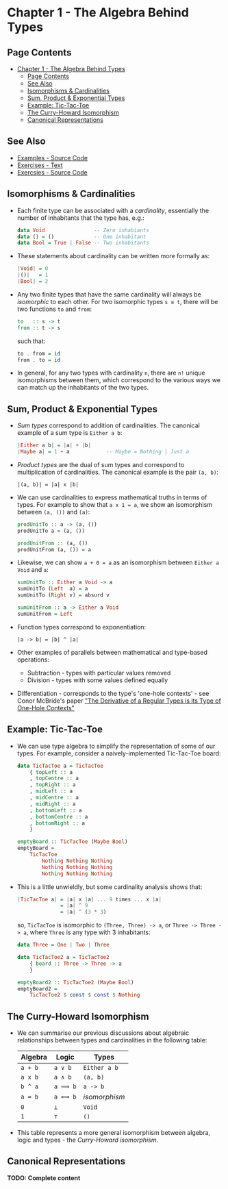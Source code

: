# Chapter 1 - The Algebra Behind Types

## Page Contents
- [Chapter 1 - The Algebra Behind Types](#chapter-1---the-algebra-behind-types)
  - [Page Contents](#page-contents)
  - [See Also](#see-also)
  - [Isomorphisms & Cardinalities](#isomorphisms--cardinalities)
  - [Sum, Product & Exponential Types](#sum-product--exponential-types)
  - [Example: Tic-Tac-Toe](#example-tic-tac-toe)
  - [The Curry-Howard Isomorphism](#the-curry-howard-isomorphism)
  - [Canonical Representations](#canonical-representations)


## See Also

- [Examples - Source Code](Examples.hs)
- [Exercises - Text](Exercises.md)
- [Exercsies - Source Code](Exercises.hs)


## Isomorphisms & Cardinalities

- Each finite type can be associated with a _cardinality_, essentially the
number of inhabitants that the type has, e.g.:

    ```haskell
    data Void                -- Zero inhabiants
    data () = ()             -- One inhabitant
    data Bool = True | False -- Two inhabitants
    ```

- These statements about cardinality can be written more formally as:

    ```haskell
    |Void| = 0
    |()|   = 1
    |Bool| = 2
    ```

- Any two finite types that have the same cardinality will always be
_isomorphic_ to each other.  For two isomorphic types `s ≅ t`, there will be
two functions `to` and `from`:

    ```haskell
    to   :: s -> t
    from :: t -> s
    ```

    such that:

    ```haskell
    to . from = id
    from . to = id
    ```

- In general, for any two types with cardinality `n`, there are `n!` unique
isomorphisms between them, which correspond to the various ways we can match
up the inhabitants of the two types.


## Sum, Product & Exponential Types

- _Sum types_ correspond to addition of cardinalities.  The canonical example
of a sum type is `Either a b`:

    ```haskell
    |Either a b| = |a| + |b|
    |Maybe a| = 1 + a            -- Maybe = Nothing | Just a
    ```

- _Product types_ are the dual of sum types and correspond to multiplication
of cardinalities.  The canonical example is the pair `(a, b)`:

    ```
    |(a, b)| = |a| x |b|
    ```

- We can use cardinalities to express mathematical truths in terms of types.
For example to show that `a x 1 = a`, we show an isomorphism between
`(a, ())` and `(a)`:

    ```haskell
    prodUnitTo :: a -> (a, ())
    prodUnitTo a = (a, ())

    prodUnitFrom :: (a, ())
    prodUnitFrom (a, ()) = a
    ```

- Likewise, we can show `a + 0 = a` as an isomorphism between `Either a Void`
and `a`:

    ```haskell
    sumUnitTo :: Either a Void -> a
    sumUnitTo (Left  a) = a
    sumUnitTo (Right v) = absurd v

    sumUnitFrom :: a -> Either a Void
    sumUnitFrom = Left
    ```

- Function types correspond to exponentiation:

    ```
    |a -> b| = |b| ^ |a|
    ```

- Other examples of parallels between mathematical and type-based operations:
  - Subtraction - types with particular values removed
  - Division - types with some values defined equally

- Differentiation - corresponds to the type's 'one-hole contexts' - see Conor
McBride's paper ["The Derivative of a Regular Types is its Type of One-Hole Contexts"](http://strictlypositive.org/diff.pdf)

## Example: Tic-Tac-Toe

- We can use type algebra to simplify the representation of some of our types.
For example, consider a naively-implemented Tic-Tac-Toe board:

    ```haskell
    data TicTacToe a = TicTacToe
        { topLeft :: a
        , topCentre :: a
        , topRight :: a
        , midLeft :: a
        , midCentre :: a
        , midRight :: a
        , bottomLeft :: a
        , bottomCentre :: a
        , bottomRight :: a
        }

    emptyBoard :: TicTacToe (Maybe Bool)
    emptyBoard =
        TicTacToe
            Nothing Nothing Nothing
            Nothing Nothing Nothing
            Nothing Nothing Nothing
    ```

- This is a little unwieldly, but some cardinality analysis shows that:

    ```haskell
    |TicTacToe a| = |a| x |a| ... 9 times ... x |a|
                  = |a| ^ 9
                  = |a| ^ (3 * 3)
    ```

    so, `TicTacToe` is isomorphic to `(Three, Three) -> a`, or
    `Three -> Three -> a`, where `Three` is any type with 3 inhabitants:

    ```haskell
    data Three = One | Two | Three

    data TicTacToe2 a = TicTacToe2
        { board :: Three -> Three -> a
        }

    emptyBoard2 :: TicTacToe2 (Maybe Bool)
    emptyBoard2 =
        TicTacToe2 $ const $ const $ Nothing
    ```


## The Curry-Howard Isomorphism

- We can summarise our previous discussions about algebraic relationships
between types and cardinalities in the following table:

    |Algebra|Logic   |Types        |
    |-------|--------|-------------|
    |`a + b`|`a ∨ b` |`Either a b` |
    |`a x b`|`a ∧ b` |`(a, b)`     |
    |`b ^ a`|`a ⟹ b`|`a -> b`     |
    |`a = b`|`a ⟺ b`|_isomorphism_|
    |`0`    |`⊥`     |`Void`       |
    |`1`    |`⊤`     |`()`         |

- This table represents a more general isomorphism between algebra, logic and
types - the _Curry-Howard isomorphism_.


## Canonical Representations

**TODO: Complete content**